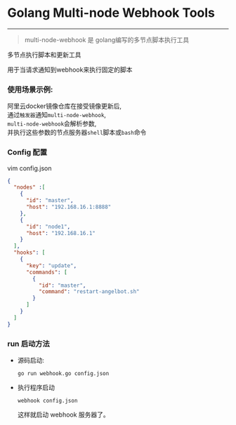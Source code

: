 # Golang Multi-node Webhook Tools
---
>multi-node-webhook 是 golang编写的多节点脚本执行工具

多节点执行脚本和更新工具

用于当请求通知到webhook来执行固定的脚本

### 使用场景示例:
阿里云docker镜像仓库在接受镜像更新后,\
通过`触发器`通知`multi-node-webhook`,\
`multi-node-webhook`会解析参数,\
并执行这些参数的节点服务器`shell`脚本或`bash`命令




### Config 配置
vim config.json
```json
{
  "nodes" :[
    {
      "id": "master",
      "host": "192.168.16.1:8888"
    },
    {
      "id": "node1",
      "host": "192.168.16.1"
    }
  ],
  "hooks": [
    {
      "key": "update",
      "commands": [
        {
          "id": "master",
          "command": "restart-angelbot.sh"
        }
      ]
    }
  ]
}
```

### run 启动方法
    
- 源码启动:
    ```
    go run webhook.go config.json
    ```

- 执行程序启动
    ```
    webhook config.json
    ```
    这样就启动 webhook 服务器了。


